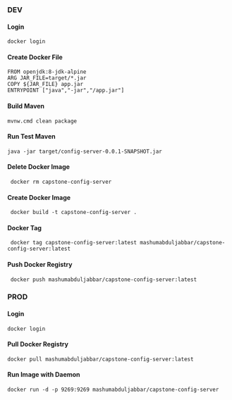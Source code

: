 ### DEV
#### Login
``` docker
docker login
```

#### Create Docker File
``` docker
FROM openjdk:8-jdk-alpine
ARG JAR_FILE=target/*.jar
COPY ${JAR_FILE} app.jar
ENTRYPOINT ["java","-jar","/app.jar"]
```

#### Build Maven
``` Maven
mvnw.cmd clean package
```

#### Run Test Maven
``` Maven
java -jar target/config-server-0.0.1-SNAPSHOT.jar
```


#### Delete Docker Image
``` docker
 docker rm capstone-config-server
```

#### Create Docker Image
``` docker
 docker build -t capstone-config-server .
```

#### Docker Tag
``` docker
 docker tag capstone-config-server:latest mashumabduljabbar/capstone-config-server:latest
```

#### Push Docker Registry
``` docker
 docker push mashumabduljabbar/capstone-config-server:latest
```

### PROD
#### Login
``` docker
docker login
```

#### Pull Docker Registry
``` docker
docker pull mashumabduljabbar/capstone-config-server:latest
```

#### Run Image with Daemon
``` docker
docker run -d -p 9269:9269 mashumabduljabbar/capstone-config-server
```